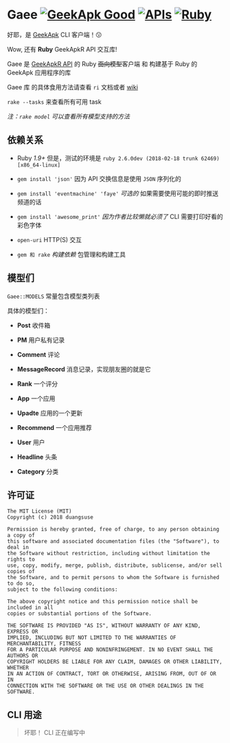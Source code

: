 # Gaee [![GeekApk Good](https://img.shields.io/badge/GeekApk-v0好耶-green.svg?style=flat-square)](https://geekapk.org) [![APIs](https://img.shields.io/badge/Doc-APIs-yellow.svg?style=flat-square)](https://github.com/geekapk/GeekApkR/blob/master/API.md) [![Ruby](https://img.shields.io/badge/Ruby-1.9+-brown.svg?style=flat-square)](https://ruby-lang.org)

好耶，是 [GeekApk](https://github.com/geekapk/GeekApkR) CLI 客户端！😗

Wow, 还有 __Ruby__ GeekApkR API 交互库!

Gaee 是 [GeekApkR API](https://github.com/geekapk/GeekApkR/blob/master/API.md) 的 Ruby ~~面向模型~~客户端 和 构建基于 Ruby 的 GeekApk 应用程序的库

Gaee 库 的具体食用方法请查看 `ri` 文档或者 [wiki](https://github.com/geekapk/Gaee/wiki)

`rake --tasks` 来查看所有可用 task

*注：`rake model` 可以查看所有模型支持的方法*

## 依赖关系

+ Ruby _1.9+_ 但是，测试的环境是 `ruby 2.6.0dev (2018-02-18 trunk 62469) [x86_64-linux]`

+ `gem install 'json'` 因为 API 交换信息是使用 `JSON` 序列化的

+ `gem install 'eventmachine' 'faye'` _可选的_ 如果需要使用可能的即时推送频道的话

+ `gem install 'awesome_print'` _因为作者比较懒就必须了_ CLI 需要打印好看的彩色字体

+ `open-uri` HTTP(S) 交互

+ `gem 和 rake` _构建依赖_ 包管理和构建工具

## 模型们

`Gaee::MODELS` 常量包含模型类列表

具体的模型们：

+ __Post__ 收件箱

+ __PM__ 用户私有记录

+ __Comment__ 评论

+ __MessageRecord__ 消息记录，实现朋友圈的就是它

+ __Rank__ 一个评分

+ __App__ 一个应用

+ __Upadte__ 应用的一个更新

+ __Recommend__ 一个应用推荐

+ __User__ 用户

+ __Headline__ 头条

+ __Category__ 分类

## 许可证

```plain
The MIT License (MIT)
Copyright (c) 2018 duangsuse

Permission is hereby granted, free of charge, to any person obtaining a copy of
this software and associated documentation files (the "Software"), to deal in
the Software without restriction, including without limitation the rights to
use, copy, modify, merge, publish, distribute, sublicense, and/or sell copies of
the Software, and to permit persons to whom the Software is furnished to do so,
subject to the following conditions:

The above copyright notice and this permission notice shall be included in all
copies or substantial portions of the Software.

THE SOFTWARE IS PROVIDED "AS IS", WITHOUT WARRANTY OF ANY KIND, EXPRESS OR
IMPLIED, INCLUDING BUT NOT LIMITED TO THE WARRANTIES OF MERCHANTABILITY, FITNESS
FOR A PARTICULAR PURPOSE AND NONINFRINGEMENT. IN NO EVENT SHALL THE AUTHORS OR
COPYRIGHT HOLDERS BE LIABLE FOR ANY CLAIM, DAMAGES OR OTHER LIABILITY, WHETHER
IN AN ACTION OF CONTRACT, TORT OR OTHERWISE, ARISING FROM, OUT OF OR IN
CONNECTION WITH THE SOFTWARE OR THE USE OR OTHER DEALINGS IN THE SOFTWARE.
```

## CLI 用途

> 坏耶！ CLI 正在编写中

